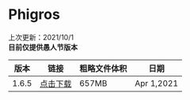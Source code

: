 # Phigros
上次更新：2021/10/1  
**目前仅提供愚人节版本**

|  版本   | 链接  | 粗略文件体积  | 日期  |  
|  ----  | ----  | ----  | ----  |
|1.6.5|[点击下载](http://router.mbrjun.com:30090/#s/7aVomCIQ)|657MB|Apr 1,2021
